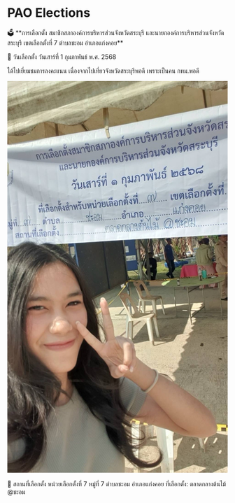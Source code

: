 # **PAO Elections** #
<p> </p>
🗳️ **การเลือกตั้ง สมาชิกสภาองค์การบริหารส่วนจังหวัดสระบุรี และนายกองค์การบริหารส่วนจังหวัดสระบุรี  เขตเลือกตั้งที่ 7 ตำบลชะอม อำเภอแก่งคอย**
<p> </p>
📅 วันเลือกตั้ง วันเสาร์ที่ 1 กุมภาพันธ์ พ.ศ. 2568
<p> </p>
ได้ไปเยี่ยมชมการลงคะแนน เนื่องจากไปเที่ยวจังหวัดสระบุรีพอดี เพราะเป็นคน กทม.พอดี
<p> </p>

![image1](Img/pao-1-2-2023.jpg) 
<p> </p>
📍 สถานที่เลือกตั้ง
หน่วยเลือกตั้งที่ 7
หมู่ที่ 7 ตำบลชะอม อำเภอแก่งคอย 
ที่เลือกตั้ง: ตลาดกลางต้นไม้ @ชะอม
